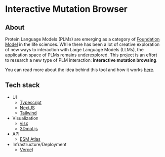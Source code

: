 # Interactive Mutation Browser

## About

Protein Language Models (PLMs) are emerging as a category of [Foundation Model](https://en.wikipedia.org/wiki/Foundation_models) in the life sciences.
While there has been a lot of creative exploration of new ways to interaction with Large Language Models (LLMs), the application space of PLMs remains underexplored.
This project is an effort to research a new type of PLM interaction: **interactive mutation browsing**.

You can read more about the idea behind this tool and how it works [here](https://centuryofbio.substack.com/).

## Tech stack

- UI
  - [Typescript](https://www.typescriptlang.org/)
  - [NextJS](https://nextjs.org/)
  - [Tailwind](https://tailwindcss.com/)
- Visualization
  - [visx](https://airbnb.io/visx/)
  - [3Dmol.js](http://3dmol.org/)
- API
  - [ESM Atlas](https://esmatlas.com/)
- Infrastructure/Deployment
  - [Vercel](https://vercel.com/)
